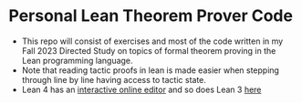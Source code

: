 # Personal Lean Theorem Prover Code

- This repo will consist of exercises and most of the code written in my Fall 2023 Directed Study on topics of formal theorem proving in the Lean programming language.
- Note that reading tactic proofs in lean is made easier when stepping through line by line having access to tactic state.
- Lean 4 has an [interactive online editor](https://lean.math.hhu.de/) and so does Lean 3 [here](https://leanprover-community.github.io/lean-web-editor/)
